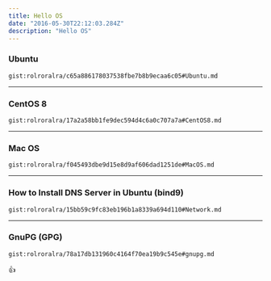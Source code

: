 ```yaml
---
title: Hello OS
date: "2016-05-30T22:12:03.284Z"
description: "Hello OS"
---
```


### Ubuntu
`gist:rolroralra/c65a886178037538fbe7b8b9ecaa6c05#Ubuntu.md`

---
### CentOS 8
`gist:rolroralra/17a2a58bb1fe9dec594d4c6a0c707a7a#CentOS8.md`

---
### Mac OS
`gist:rolroralra/f045493dbe9d15e8d9af606dad1251de#MacOS.md`

---
### How to Install DNS Server in Ubuntu (bind9)
`gist:rolroralra/15bb59c9fc83eb196b1a8339a694d110#Network.md`

---
### GnuPG (GPG)
`gist:rolroralra/78a17db131960c4164f70ea19b9c545e#gnupg.md`


:+1: